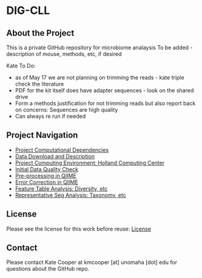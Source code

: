 # DIG-CLL 

## About the Project
This is a private GitHub repository for microbiome analaysis
To be added - description of mouse, methods, etc, if desired

Kate To Do:
- as of May 17 we are not planning on trimming the reads - kate triple check the literature
- PDF for the kit itself does have adapter sequences - look on the shared drive
- Form a methods justification for not trimming reads but also report back on concerns: Sequences are high quality
- Can always re run if needed 

## Project Navigation
- [Project Computational Dependencies](https://github.com/christopherdangelo/DIG-CLL/blob/main/markdown/project_dependencies.md)
- [Data Download and Description](https://github.com/christopherdangelo/DIG-CLL/blob/main/markdown/data_description.md)
- [Project Computing Environment: Holland Computing Center](https://hcc.unl.edu/)
- [Initial Data Quality Check](https://github.com/christopherdangelo/DIG-CLL/blob/main/markdown/initial_quality_check.md)
- [Pre-processing in QIIME](https://github.com/christopherdangelo/DIG-CLL/blob/main/markdown/qiime_preprocess.md)
- [Error Correction in QIIME]()
- [Feature Table Analysis: Diversity, etc]()
- [Representative Seq Analysis: Taxonomy, etc]()

## License
Please see the license for this work before reuse: [License](https://github.com/christopherdangelo/DIG-CLL/blob/main/LICENSE)

## Contact
Please contact Kate Cooper at kmcooper [at] unomaha [dot] edu for questions about the GitHub repo.
